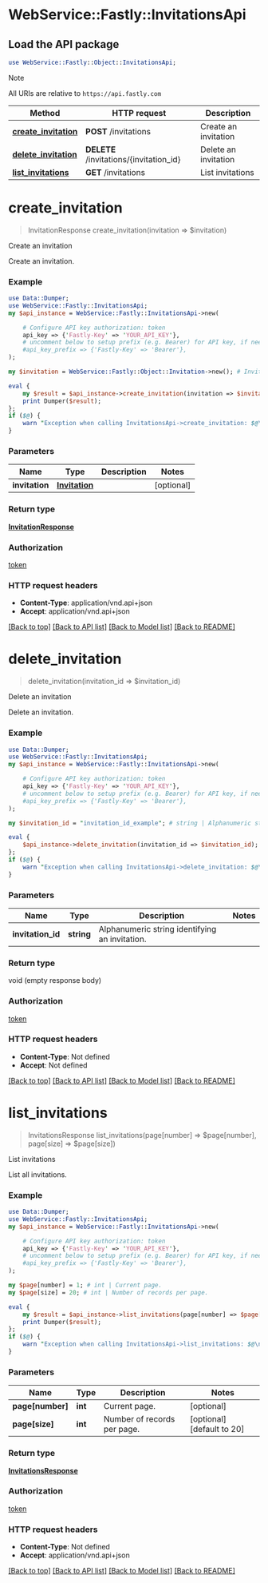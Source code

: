 # WebService::Fastly::InvitationsApi

## Load the API package
```perl
use WebService::Fastly::Object::InvitationsApi;
```

> [!NOTE]
> All URIs are relative to `https://api.fastly.com`

Method | HTTP request | Description
------ | ------------ | -----------
[**create_invitation**](InvitationsApi.md#create_invitation) | **POST** /invitations | Create an invitation
[**delete_invitation**](InvitationsApi.md#delete_invitation) | **DELETE** /invitations/{invitation_id} | Delete an invitation
[**list_invitations**](InvitationsApi.md#list_invitations) | **GET** /invitations | List invitations


# **create_invitation**
> InvitationResponse create_invitation(invitation => $invitation)

Create an invitation

Create an invitation.

### Example
```perl
use Data::Dumper;
use WebService::Fastly::InvitationsApi;
my $api_instance = WebService::Fastly::InvitationsApi->new(

    # Configure API key authorization: token
    api_key => {'Fastly-Key' => 'YOUR_API_KEY'},
    # uncomment below to setup prefix (e.g. Bearer) for API key, if needed
    #api_key_prefix => {'Fastly-Key' => 'Bearer'},
);

my $invitation = WebService::Fastly::Object::Invitation->new(); # Invitation | 

eval {
    my $result = $api_instance->create_invitation(invitation => $invitation);
    print Dumper($result);
};
if ($@) {
    warn "Exception when calling InvitationsApi->create_invitation: $@\n";
}
```

### Parameters

Name | Type | Description  | Notes
------------- | ------------- | ------------- | -------------
 **invitation** | [**Invitation**](Invitation.md)|  | [optional] 

### Return type

[**InvitationResponse**](InvitationResponse.md)

### Authorization

[token](../README.md#token)

### HTTP request headers

 - **Content-Type**: application/vnd.api+json
 - **Accept**: application/vnd.api+json

[[Back to top]](#) [[Back to API list]](../README.md#documentation-for-api-endpoints) [[Back to Model list]](../README.md#documentation-for-models) [[Back to README]](../README.md)

# **delete_invitation**
> delete_invitation(invitation_id => $invitation_id)

Delete an invitation

Delete an invitation.

### Example
```perl
use Data::Dumper;
use WebService::Fastly::InvitationsApi;
my $api_instance = WebService::Fastly::InvitationsApi->new(

    # Configure API key authorization: token
    api_key => {'Fastly-Key' => 'YOUR_API_KEY'},
    # uncomment below to setup prefix (e.g. Bearer) for API key, if needed
    #api_key_prefix => {'Fastly-Key' => 'Bearer'},
);

my $invitation_id = "invitation_id_example"; # string | Alphanumeric string identifying an invitation.

eval {
    $api_instance->delete_invitation(invitation_id => $invitation_id);
};
if ($@) {
    warn "Exception when calling InvitationsApi->delete_invitation: $@\n";
}
```

### Parameters

Name | Type | Description  | Notes
------------- | ------------- | ------------- | -------------
 **invitation_id** | **string**| Alphanumeric string identifying an invitation. | 

### Return type

void (empty response body)

### Authorization

[token](../README.md#token)

### HTTP request headers

 - **Content-Type**: Not defined
 - **Accept**: Not defined

[[Back to top]](#) [[Back to API list]](../README.md#documentation-for-api-endpoints) [[Back to Model list]](../README.md#documentation-for-models) [[Back to README]](../README.md)

# **list_invitations**
> InvitationsResponse list_invitations(page[number] => $page[number], page[size] => $page[size])

List invitations

List all invitations.

### Example
```perl
use Data::Dumper;
use WebService::Fastly::InvitationsApi;
my $api_instance = WebService::Fastly::InvitationsApi->new(

    # Configure API key authorization: token
    api_key => {'Fastly-Key' => 'YOUR_API_KEY'},
    # uncomment below to setup prefix (e.g. Bearer) for API key, if needed
    #api_key_prefix => {'Fastly-Key' => 'Bearer'},
);

my $page[number] = 1; # int | Current page.
my $page[size] = 20; # int | Number of records per page.

eval {
    my $result = $api_instance->list_invitations(page[number] => $page[number], page[size] => $page[size]);
    print Dumper($result);
};
if ($@) {
    warn "Exception when calling InvitationsApi->list_invitations: $@\n";
}
```

### Parameters

Name | Type | Description  | Notes
------------- | ------------- | ------------- | -------------
 **page[number]** | **int**| Current page. | [optional] 
 **page[size]** | **int**| Number of records per page. | [optional] [default to 20]

### Return type

[**InvitationsResponse**](InvitationsResponse.md)

### Authorization

[token](../README.md#token)

### HTTP request headers

 - **Content-Type**: Not defined
 - **Accept**: application/vnd.api+json

[[Back to top]](#) [[Back to API list]](../README.md#documentation-for-api-endpoints) [[Back to Model list]](../README.md#documentation-for-models) [[Back to README]](../README.md)

